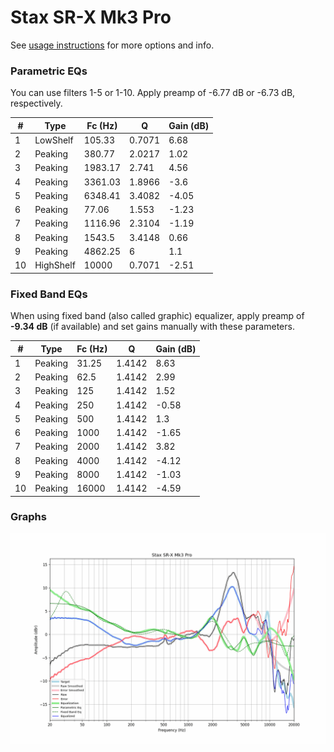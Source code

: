 # Stax SR-X Mk3 Pro
See [usage instructions](https://github.com/jaakkopasanen/AutoEq#usage) for more options and info.

### Parametric EQs
You can use filters 1-5 or 1-10. Apply preamp of -6.77 dB or -6.73 dB, respectively.

|   # | Type      |   Fc (Hz) |      Q |   Gain (dB) |
|-----|-----------|-----------|--------|-------------|
|   1 | LowShelf  |    105.33 | 0.7071 |        6.68 |
|   2 | Peaking   |    380.77 | 2.0217 |        1.02 |
|   3 | Peaking   |   1983.17 | 2.741  |        4.56 |
|   4 | Peaking   |   3361.03 | 1.8966 |       -3.6  |
|   5 | Peaking   |   6348.41 | 3.4082 |       -4.05 |
|   6 | Peaking   |     77.06 | 1.553  |       -1.23 |
|   7 | Peaking   |   1116.96 | 2.3104 |       -1.19 |
|   8 | Peaking   |   1543.5  | 3.4148 |        0.66 |
|   9 | Peaking   |   4862.25 | 6      |        1.1  |
|  10 | HighShelf |  10000    | 0.7071 |       -2.51 |

### Fixed Band EQs
When using fixed band (also called graphic) equalizer, apply preamp of **-9.34 dB** (if available) and set gains manually with these parameters.

|   # | Type    |   Fc (Hz) |      Q |   Gain (dB) |
|-----|---------|-----------|--------|-------------|
|   1 | Peaking |     31.25 | 1.4142 |        8.63 |
|   2 | Peaking |     62.5  | 1.4142 |        2.99 |
|   3 | Peaking |    125    | 1.4142 |        1.52 |
|   4 | Peaking |    250    | 1.4142 |       -0.58 |
|   5 | Peaking |    500    | 1.4142 |        1.3  |
|   6 | Peaking |   1000    | 1.4142 |       -1.65 |
|   7 | Peaking |   2000    | 1.4142 |        3.82 |
|   8 | Peaking |   4000    | 1.4142 |       -4.12 |
|   9 | Peaking |   8000    | 1.4142 |       -1.03 |
|  10 | Peaking |  16000    | 1.4142 |       -4.59 |

### Graphs
![](./Stax%20SR-X%20Mk3%20Pro.png)
